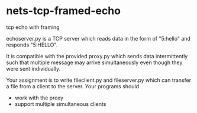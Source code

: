 # nets-tcp-framed-echo
tcp echo with framing

echoserver.py is a TCP server which reads data in the form of "5:hello" and responds "5:HELLO".

It is compatible with the provided proxy.py which sends data intermittently such that multiple message may arrive simultaneously even though they were sent individually.

Your assignment is to write fileclient.py and fileserver.py which can transfer a file from a client to the server. Your programs should 

* work with the proxy
* support multiple simultaneous clients

